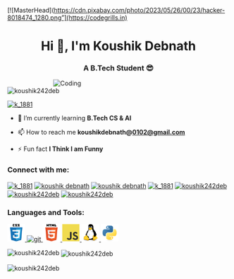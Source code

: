 [![MasterHead](https://cdn.pixabay.com/photo/2023/05/26/00/23/hacker-8018474_1280.png”](https://codegrills.in)
<h1 align="center">Hi 👋, I'm Koushik Debnath</h1>
<h3 align="center">A B.Tech Student 😎</h3>
<img align="right" alt="Coding" width="400" src="https://cdn.pixabay.com/photo/2023/05/26/00/23/hacker-8018474_1280.png”>
<p align="left"> <img src="https://komarev.com/ghpvc/?username=koushik242deb&label=Profile%20views&color=0e75b6&style=flat" alt="koushik242deb" /> </p>

<p align="left"> <a href="https://twitter.com/k_1881" target="blank"><img src="https://img.shields.io/twitter/follow/k_1881?logo=twitter&style=for-the-badge" alt="k_1881" /></a> </p>

- 🌱 I’m currently learning **B.Tech CS & AI**

- 📫 How to reach me **koushikdebnath@0102@gmail.com**

- ⚡ Fun fact **I Think I am Funny**

<h3 align="left">Connect with me:</h3>
<p align="left">
<a href="https://twitter.com/k_1881" target="blank"><img align="center" src="https://raw.githubusercontent.com/rahuldkjain/github-profile-readme-generator/master/src/images/icons/Social/twitter.svg" alt="k_1881" height="30" width="40" /></a>
<a href="https://linkedin.com/in/koushik debnath" target="blank"><img align="center" src="https://raw.githubusercontent.com/rahuldkjain/github-profile-readme-generator/master/src/images/icons/Social/linked-in-alt.svg" alt="koushik debnath" height="30" width="40" /></a>
<a href="https://fb.com/koushik debnath" target="blank"><img align="center" src="https://raw.githubusercontent.com/rahuldkjain/github-profile-readme-generator/master/src/images/icons/Social/facebook.svg" alt="koushik debnath" height="30" width="40" /></a>
<a href="https://www.youtube.com/c/k_1881" target="blank"><img align="center" src="https://raw.githubusercontent.com/rahuldkjain/github-profile-readme-generator/master/src/images/icons/Social/youtube.svg" alt="k_1881" height="30" width="40" /></a>
<a href="https://www.hackerrank.com/koushik242deb" target="blank"><img align="center" src="https://raw.githubusercontent.com/rahuldkjain/github-profile-readme-generator/master/src/images/icons/Social/hackerrank.svg" alt="koushik242deb" height="30" width="40" /></a>
<a href="https://www.leetcode.com/koushik242deb" target="blank"><img align="center" src="https://raw.githubusercontent.com/rahuldkjain/github-profile-readme-generator/master/src/images/icons/Social/leet-code.svg" alt="koushik242deb" height="30" width="40" /></a>
<a href="https://www.hackerearth.com/koushik242deb" target="blank"><img align="center" src="https://raw.githubusercontent.com/rahuldkjain/github-profile-readme-generator/master/src/images/icons/Social/hackerearth.svg" alt="koushik242deb" height="30" width="40" /></a>
</p>

<h3 align="left">Languages and Tools:</h3>
<p align="left"> <a href="https://www.w3schools.com/css/" target="_blank" rel="noreferrer"> <img src="https://raw.githubusercontent.com/devicons/devicon/master/icons/css3/css3-original-wordmark.svg" alt="css3" width="40" height="40"/> </a> <a href="https://git-scm.com/" target="_blank" rel="noreferrer"> <img src="https://www.vectorlogo.zone/logos/git-scm/git-scm-icon.svg" alt="git" width="40" height="40"/> </a> <a href="https://www.w3.org/html/" target="_blank" rel="noreferrer"> <img src="https://raw.githubusercontent.com/devicons/devicon/master/icons/html5/html5-original-wordmark.svg" alt="html5" width="40" height="40"/> </a> <a href="https://developer.mozilla.org/en-US/docs/Web/JavaScript" target="_blank" rel="noreferrer"> <img src="https://raw.githubusercontent.com/devicons/devicon/master/icons/javascript/javascript-original.svg" alt="javascript" width="40" height="40"/> </a> <a href="https://www.linux.org/" target="_blank" rel="noreferrer"> <img src="https://raw.githubusercontent.com/devicons/devicon/master/icons/linux/linux-original.svg" alt="linux" width="40" height="40"/> </a> <a href="https://www.python.org" target="_blank" rel="noreferrer"> <img src="https://raw.githubusercontent.com/devicons/devicon/master/icons/python/python-original.svg" alt="python" width="40" height="40"/> </a> </p>

<p><img align="left" src="https://github-readme-stats.vercel.app/api/top-langs?username=koushik242deb&show_icons=true&locale=en&layout=compact" alt="koushik242deb" /></p>

<p>&nbsp;<img align="center" src="https://github-readme-stats.vercel.app/api?username=koushik242deb&show_icons=true&locale=en" alt="koushik242deb" /></p>

<p><img align="center" src="https://github-readme-streak-stats.herokuapp.com/?user=koushik242deb&" alt="koushik242deb" /></p>

